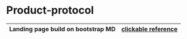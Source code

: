 # Product-protocol
Landing page build on bootstrap MD | [clickable reference](https://romanovskyart.github.io/Product-protocol/)
------------ | -------------
